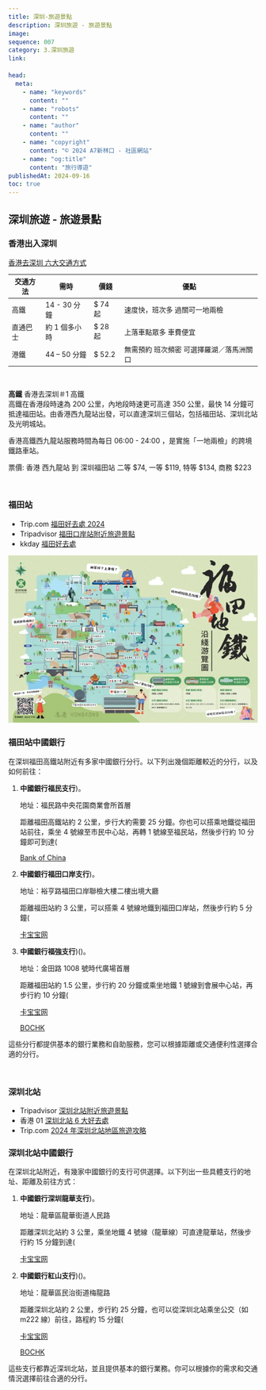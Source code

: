 ```yaml
---
title: 深圳-旅遊景點
description: 深圳旅遊 - 旅遊景點
image:
sequence: 007
category: 3.深圳旅遊
link:

head:
  meta:
    - name: "keywords"
      content: ""
    - name: "robots"
      content: ""
    - name: "author"
      content: ""
    - name: "copyright"
      content: "© 2024 A7新林口 - 社區網站"
    - name: "og:title"
      content: "旅行導遊"
publishedAt: 2024-09-16
toc: true
---
```


## 深圳旅遊 - 旅遊景點

### 香港出入深圳

<a href="https://hk.trip.com/blog/shenzhen-quarantine-hotels/">香港去深圳 六大交通方式</a>

| 交通方法 | 需時          | 價錢    | 優點                                     |
| -------- | ------------- | ------- | ---------------------------------------- |
| 高鐵     | 14 - 30 分鐘  | $ 74 起 | 速度快，班次多 過關可一地兩檢            |
| 直通巴士 | 約 1 個多小時 | $ 28 起 | 上落車點眾多 車費便宜                    |
| 港鐵     | 44 – 50 分鐘  | $ 52.2  | 無需預約 班次頻密 可選擇羅湖／落馬洲關口 |

<br>

**高鐵**
香港去深圳＃1 高鐵  
高鐵在香港段時速為 200 公里，內地段時速更可高達 350 公里，最快 14 分鐘可抵達福田站。由香港西九龍站出發，可以直達深圳三個站，包括福田站、深圳北站及光明城站。

香港高鐵西九龍站服務時間為每日 06:00 - 24:00 ，是實施「一地兩檢」的跨境鐵路車站。

票價: 香港 西九龍站 到 深圳福田站 二等 $74, 一等 $119, 特等 $134, 商務 $223

<br>

### 福田站

- Trip.com <a href="https://hk.trip.com/blog/shenzhen-futian/">福田好去處 2024</a>
- Tripadvisor <a href="https://www.tripadvisor.com.tw/AttractionsNear-g297415-d9578797-Futian_Checkpoint-Shenzhen_Guangdong.html">福田口岸站附近旅遊景點</a>
- kkday <a href="https://www.kkday.com/zh-hk/blog/89656/shenzhen-futian-recommendations?srsltid=AfmBOooKVuf2pDWGegaMywHuQ49BHLcel_XP6Bw3eZG-CGQHzue9JeaK">福田好去處</a>

![v007-01.jpeg](/images/travel/v007-01.jpeg)

### 福田站中國銀行

在深圳福田高鐵站附近有多家中國銀行分行。以下列出幾個距離較近的分行，以及如何前往：

1. **中國銀行福民支行**)。

   地址：福民路中央花園商業會所首層

   距離福田高鐵站約 2 公里，步行大約需要 25 分鐘。你也可以搭乘地鐵從福田站前往，乘坐 4 號線至市民中心站，再轉 1 號線至福民站，然後步行約 10 分鐘即可到達(

   [Bank of China](https://www.bankofchina.com/sourcedb/operations2021/406/678/681/index_124_1.htm)

2. **中國銀行福田口岸支行**)。

   地址：裕亨路福田口岸聯檢大樓二樓出境大廳

   距離福田站約 3 公里，可以搭乘 4 號線地鐵到福田口岸站，然後步行約 5 分鐘(

   [卡宝宝网](https://www.cardbaobao.com/wangdian/zhonghang/guangdong/shenzhenshi/futianqu/)

3. **中國銀行福強支行**)()。

   地址：金田路 1008 號時代廣場首層

   距離福田站約 1.5 公里，步行約 20 分鐘或乘坐地鐵 1 號線到會展中心站，再步行約 10 分鐘(

   [卡宝宝网](https://www.cardbaobao.com/wangdian/zhonghang/guangdong/shenzhenshi/futianqu/)

   [BOCHK](https://www.bochk.com/tc/branch.html)

這些分行都提供基本的銀行業務和自助服務，您可以根據距離或交通便利性選擇合適的分行。

<br>

### 深圳北站

- Tripadvisor <a href="https://www.tripadvisor.com.tw/AttractionsNear-g297415-d9578803-Shenzhen_North_Station-Shenzhen_Guangdong.html">深圳北站附近旅遊景點</a>
- 香港 01 <a href="https://www.hk01.com/%E6%97%85%E9%81%8A/975267/%E6%B7%B1%E5%9C%B3%E5%8C%97%E7%AB%996%E5%A4%A7%E5%A5%BD%E5%8E%BB%E8%99%95-%E6%88%B6%E5%85%A7%E8%B7%B3%E5%82%98%E6%A9%9F-120%E7%B1%B3%E9%95%B7%E5%88%BA%E6%BF%80%E6%BB%91%E6%A2%AF-%E6%90%AD%E7%B1%A0%E8%BB%8A%E9%A4%B5%E7%8C%9B%E7%8D%B8">深圳北站 6 大好去處</a>
- Trip.com <a href="https://hk.trip.com/moments/shenzhen-north-railway-station-2040893/">2024 年深圳北站地區旅遊攻略</a>

### 深圳北站中國銀行

在深圳北站附近，有幾家中國銀行的支行可供選擇。以下列出一些具體支行的地址、距離及前往方式：

1. **中國銀行深圳龍華支行**)。

   地址：龍華區龍華街道人民路

   距離深圳北站約 3 公里，乘坐地鐵 4 號線（龍華線）可直達龍華站，然後步行約 15 分鐘到達(

   [卡宝宝网](https://www.cardbaobao.com/wangdian/zhonghang/guangdong/shenzhenshi/)

2. **中國銀行紅山支行**)()。

   地址：龍華區民治街道梅龍路

   距離深圳北站約 2 公里，步行約 25 分鐘，也可以從深圳北站乘坐公交（如 m222 線）前往，路程約 15 分鐘(

   [卡宝宝网](https://www.cardbaobao.com/wangdian/zhonghang/guangdong/shenzhenshi/)

   [BOCHK](https://www.bochk.com/tc/branch.html)

這些支行都靠近深圳北站，並且提供基本的銀行業務。你可以根據你的需求和交通情況選擇前往合適的分行。
